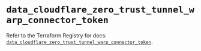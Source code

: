 # `data_cloudflare_zero_trust_tunnel_warp_connector_token`

Refer to the Terraform Registry for docs: [`data_cloudflare_zero_trust_tunnel_warp_connector_token`](https://registry.terraform.io/providers/cloudflare/cloudflare/5.6.0/docs/data-sources/zero_trust_tunnel_warp_connector_token).
